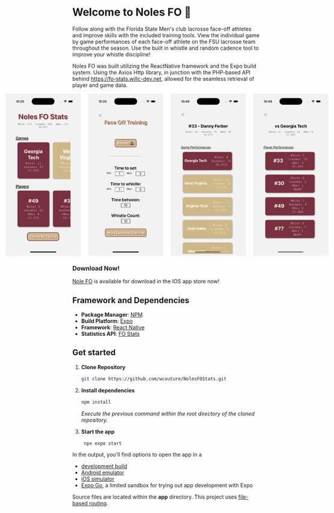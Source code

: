 # Welcome to Noles FO 🥍

Follow along with the Florida State Men's club lacrosse face-off athletes and improve skills with the included training tools. View the individual game by game performances of each face-off athlete on the FSU lacrosse team throughout the season. Use the built in whistle and random cadence tool to improve your whistle discipline!

Noles FO was built utilizing the ReactNative framework and the Expo build system. Using the Axios Http library, in junction with the PHP-based API behind https://fo-stats.willc-dev.net, allowed for the seamless retrieval of player and game data.

<div style="display: flex; gap: 20px; justify-content: center;">
   <img src="assets/promo-images/NolesFO-Home.png" width=200>
   <img src="assets/promo-images/NolesFO-Trainer.png" width=200>
   <img src="assets/promo-images/player-details.png" width=200>
   <img src="assets/promo-images/game-details.png" width=200>

</div>

### Download Now!

[Nole FO](https://apps.apple.com/us/app/bottle-caps/id6744372300) is available for download in the IOS app store now!

## Framework and Dependencies

- **Package Manager**: [NPM](https://www.npmjs.com/)
- **Build Platform**: [Expo](https://expo.dev)
- **Framework**: [React Native](https://reactnative.dev/)
- **Statistics API**: [FO Stats](https://fo-stats.willc-dev.net/)

## Get started

1. <strong>Clone Repository</strong>

   ```bash
   git clone https://github.com/wcouture/NolesFOStats.git
   ```

2. <strong>Install dependencies</strong>

   ```bash
   npm install
   ```

   <i>Execute the previous command within the root directory of the cloned repository.</i>

3. <strong>Start the app</strong>

   ```bash
    npx expo start
   ```

In the output, you'll find options to open the app in a

- [development build](https://docs.expo.dev/develop/development-builds/introduction/)
- [Android emulator](https://docs.expo.dev/workflow/android-studio-emulator/)
- [iOS simulator](https://docs.expo.dev/workflow/ios-simulator/)
- [Expo Go](https://expo.dev/go), a limited sandbox for trying out app development with Expo

Source files are located within the **app** directory. This project uses [file-based routing](https://docs.expo.dev/router/introduction).
